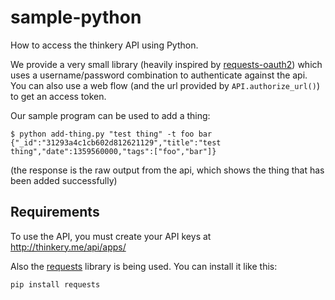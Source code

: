 sample-python
=============

How to access the thinkery API using Python.

We provide a very small library (heavily inspired by [requests-oauth2](https://github.com/maraujop/requests-oauth2)) which uses a username/password combination to authenticate against the api. You can also use a web flow (and the url provided by `API.authorize_url()`) to get an access token.

Our sample program can be used to add a thing:

```
$ python add-thing.py "test thing" -t foo bar
{"_id":"31293a4c1cb602d812621129","title":"test thing","date":1359560000,"tags":["foo","bar"]}
```
(the response is the raw output from the api, which shows the thing that has been added successfully)

Requirements
------------

To use the API, you must create your API keys at http://thinkery.me/api/apps/

Also the [requests](https://github.com/kennethreitz/requests) library is being used. You can install it like this:
```python
pip install requests
```

